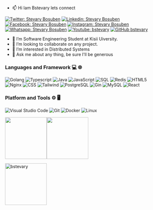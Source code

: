 <!---
- 👋 Hi, I’m @bstevary

- 🌱 I’m currently learning java
- 💞️ I’m looking to collaborate on system development in java

<p align="center" height="20%">
  <img src="https://github.com/bstevary/bstevary/blob/main/STEVARY.gif"   title="bstevary">
</p>

--->

- 📫 Hi Iam Bstevary lets connect 

[![Twitter: Stevary Bosuben](https://img.shields.io/twitter/follow/bstevary?style=social)](https://twitter.com/bstevary)
[![Linkedin: Stevary Bosuben](https://img.shields.io/badge/-bstevary-blue?style=flat-square&logo=Linkedin&logoColor=white&link=https://www.linkedin.com/in/bstevary/)](https://www.linkedin.com/in/bstevary/)
[![Facebook: Stevary Bosuben](https://img.shields.io/badge/-bstevary-bluesky?style=flat-square&logo=Facebook&logoColor=white&link=https://www.facebook.com/bstevary/)](https://www.facebook.com/bstevary/)
[![Instagram: Stevary Bosuben](https://img.shields.io/badge/-bstevary-brown?style=flat-square&logo=Instagram&logoColor=white&link=https://www.instagram.com/bstevary/)](https://www.instagram.com/bstevary)
[![Whatsapp: Stevary Bosuben](https://img.shields.io/badge/-+254112446045-steal?style=flat-square&logo=Whatsapp&logoColor=white&link=https://wa.link/a5yo7u/)](https://wa.link/a5yo7u)
[![Youtube: bstevary](https://img.shields.io/badge/-bstevary-red?style=flat-square&logo=Youtube&logoColor=white&link=https://www.youtube.com/channel/UCjSpxsr1y25pqTxUQerrdPw/)](https://www.youtube.com/channel/UCjSpxsr1y25pqTxUQerrdPw)
[![GitHub bstevary](https://img.shields.io/github/followers/bstevary?label=follow&style=social)](https://github.com/bstevary)
- 🌱 I’m Software Engineering Student at Kisii Uiversity.
- 👯 I’m looking to collaborate on any project.
- 👀 I’m interested in Distributed Systems
- 💬 Ask me about any thing, be sure I'll be generous



### Languages and Framework 💻 🌐
![Golang](https://img.shields.io/badge/-Golang-000?&logo=Go)
![Typescript](https://img.shields.io/badge/-Typescript-000?&logo=Typescript)
![Java](https://img.shields.io/badge/-Java-000?&logo=Java)
![JavaScript](https://img.shields.io/badge/-JavaScript-000?&logo=JavaScript)
![SQL](https://img.shields.io/badge/-SQL-000?&logo=MySQL)
![Redis](https://img.shields.io/badge/-Redis-000?&logo=Redis)
![HTML5](https://img.shields.io/badge/-HTML-000?&logo=HTML5) 
<br/>
![Nginx](https://img.shields.io/badge/-Nginx-000?&logo=Nginx) 
![CSS](https://img.shields.io/badge/-CSS-000?&logo=CSS3)
![Tailwind](https://img.shields.io/badge/-TailwindCSS-000?&logo=TailwindCSS)
![PostgreSQL](https://img.shields.io/badge/-PostgreSQL-000?&logo=PostgreSQL)
![Gin](https://img.shields.io/badge/-Gin-000?&logo=Gin)
![MySQL](https://img.shields.io/badge/-MySQL-000?&logo=MySQL)
![React](https://img.shields.io/badge/-React-000?&logo=React)
### Platform and Tools ⚙️ 🖥
![Visual Studio Code](https://img.shields.io/badge/-Visual%20Studio%20Code-333333?style=flat&logo=visual-studio-code&logoColor=007ACC)
![Git](https://img.shields.io/badge/-Git-333333?style=flat&logo=git)
![Docker](https://img.shields.io/badge/-Docker-333333?style=flat&logo=Docker)
![Linux](https://img.shields.io/badge/-Linux-000?&logo=Linux&logoColor=FCC624)


<a href="https://github.com/bstevary"><img height="137px" src="https://github-readme-stats.vercel.app/api?username=bstevary&hide_title=true&hide_border=true&show_icons=true&include_all_commits=true&count_private=true&line_height=21&text_color=000&icon_color=000&bg_color=0,ea6161,ffc64d,fffc4d,52fa5a&theme=graywhite" /><!-- wi*quL3fcV --><img height="137px" src="https://github-readme-stats.vercel.app/api/top-langs/?username=bstevary&hide=html&hide_title=true&hide_border=true&layout=compact&langs_count=6&exclude_repo=comp426,Redventures-Movie-Quotes&text_color=000&icon_color=fff&bg_color=0,52fa5a,4dfcff,c64dff&theme=graywhite" /></a>

<a href="https://github.com/bstevary"><img height="137px" src="https://github-readme-streak-stats.herokuapp.com/?user=bstevary&" alt="bstevary" /></a>
<!---
StevaryBosuben/StevaryBosuben is a ✨ special ✨ repository because its `README.md` (this file) appears on your GitHub profile.
You can click the Preview link to take a look at your changes.
--->
